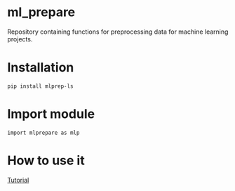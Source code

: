 # ml_prepare
Repository containing functions for preprocessing data for machine learning projects.

# Installation

```pip install mlprep-ls```

# Import module

```import mlprepare as mlp``` 

# How to use it

[Tutorial](https://github.com/lschmiddey/ml_prepare/blob/main/2021-01-28-Tutorial-mlp.ipynb)
